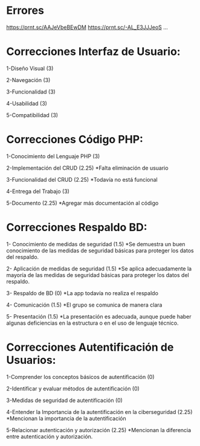 # Errores
https://prnt.sc/AAJeVbeBEwDM
https://prnt.sc/-AL_E3JJJeoS
...
# Correcciones Interfaz de Usuario:


1-Diseño Visual (3)


2-Navegación (3)


3-Funcionalidad (3)


4-Usabilidad (3)
    


5-Compatibilidad (3)




# Correcciones Código PHP:


1-Conocimiento del Lenguaje PHP (3)


2-Implementación del CRUD (2.25)
    *Falta eliminación de usuario


3-Funcionalidad del CRUD (2.25)
    *Todavía no está funcional


4-Entrega del Trabajo (3)


5-Documento (2.25)
    *Agregar más documentación al código 




# Correcciones Respaldo BD:


1- Conocimiento de medidas de seguridad (1.5)
    *Se demuestra un buen conocimiento de las medidas de seguridad básicas para proteger los datos del respaldo.


2- Aplicación de medidas de seguridad (1.5)
    *Se aplica adecuadamente la mayoría de las medidas de seguridad básicas para proteger los datos del respaldo.




3- Respaldo de BD (0)
    *La app todavía no realiza el respaldo


4- Comunicación (1.5)
    *El grupo se comunica de manera clara




5- Presentación (1.5)
    *La presentación es adecuada, aunque puede haber algunas deficiencias en la estructura o en el uso de lenguaje técnico.


# Correcciones Autentificación de Usuarios:


1-Comprender los conceptos básicos de autentificación (0)


2-Identificar y evaluar métodos de autentificación (0)


3-Medidas de seguridad de autentificación (0)


4-Entender la Importancia de la autentificación en la ciberseguridad (2.25)
*Mencionan la importancia de la autentificación 


5-Relacionar autenticación y autorización (2.25)
*Mencionan la diferencia entre autenticación y autorización.

